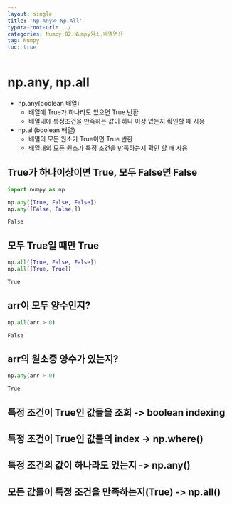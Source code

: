 ```yaml
---
layout: single
title: 'Np.Any와 Np.All'
typora-root-url: ../
categories: Numpy.02.Numpy원소,배열연산
tag: Numpy
toc: true
---
```


# np.any, np.all

- np.any(boolean 배열)
    - 배열에 True가 하나라도 있으면 True 반환
    - 배열내에 특정조건을 만족하는 값이 하나 이상 있는지 확인할 때 사용
- np.all(boolean 배열)
    - 배열의 모든 원소가 True이면 True 반환
    - 배열내의 모든 원소가 특정 조건을 만족하는지 확인 할 때 사용

## True가 하나이상이면 True, 모두 False면 False


```python
import numpy as np

np.any([True, False, False])
np.any([False, False,])
```




    False



## 모두 True일 때만 True


```python
np.all([True, False, False])
np.all([True, True])
```




    True



## arr이 모두 양수인지?


```python
np.all(arr > 0)
```




    False



## arr의 원소중 양수가 있는지?


```python
np.any(arr > 0)
```




    True

### 

## 특정 조건이 True인 값들을 조회 -> boolean indexing

## 특정 조건이 True인 값들의 index -> np.where()

## 특정 조건의 값이 하나라도 있는지 -> np.any()

## 모든 값들이 특정 조건을 만족하는지(True) -> np.all()

